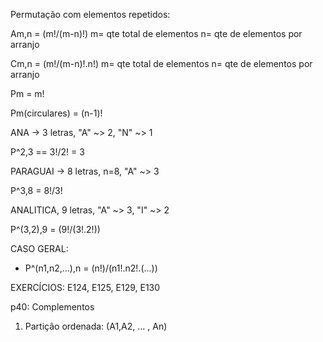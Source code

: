 Permutação com elementos repetidos:

Am,n = (m!/(m-n)!)
m= qte total de elementos
n= qte de elementos por arranjo

Cm,n = (m!/(m-n)!.n!)
m= qte total de elementos
n= qte de elementos por arranjo

Pm = m!

Pm(circulares) = (n-1)!

ANA -> 3 letras, "A" ~> 2, "N" ~> 1

P^2,3 == 3!/2! = 3

PARAGUAI -> 8 letras, n=8, "A" ~> 3

P^3,8 = 8!/3!

ANALITICA, 9 letras, "A" ~> 3, "I" ~> 2

P^(3,2),9 = (9!/(3!.2!))

CASO GERAL:
- P^(n1,n2,...),n = (n!)/(n1!.n2!.(...))

EXERCÍCIOS: E124, E125, E129, E130

p40: Complementos
1) Partição ordenada: (A1,A2, ... , An)